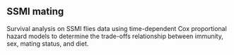 ## SSMI mating

Survival analysis on SSMI flies data using time-dependent Cox proportional hazard models to determine the trade-offs relationship between immunity, sex, mating status, and diet. 
